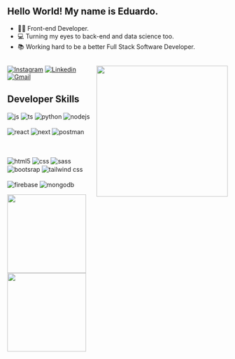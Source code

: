 ## Hello World! My name is Eduardo.

- 👨‍💻 Front-end Developer.
- 💻 Turning my eyes to back-end and data science too.
- 📚 Working hard to be a better Full Stack Software Developer. 
##

<img align="right" src="https://i.imgur.com/uRYfIQ9.png" width="300"/> 

[![Instagram](https://img.shields.io/badge/Instagram-E4405F?style=for-the-badge&logo=instagram&logoColor=white)](https://www.instagram.com/edmont1/)
[![Linkedin](https://img.shields.io/badge/LinkedIn-0077B5?style=for-the-badge&logo=linkedin&logoColor=white)](https://www.linkedin.com/in/edmont1/)
[![Gmail](https://img.shields.io/badge/Gmail-D14836?style=for-the-badge&logo=gmail&logoColor=white)](mailto://henridudu@gmail.com)


## Developer Skills

<div style="display: inline_block">
  <img align="center" alt="js" src="https://img.shields.io/badge/JavaScript-F7DF1E?style=for-the-badge&logo=javascript&logoColor=black" />
  <img align="center" alt="ts" src="https://img.shields.io/badge/TypeScript-007ACC?style=for-the-badge&logo=typescript&logoColor=white" />
  <img align="center" alt="python" src="https://img.shields.io/badge/Python-14354C?style=for-the-badge&logo=python&logoColor=white" />
  <img align="center" alt="nodejs" src="https://img.shields.io/badge/Node.js-43853D?style=for-the-badge&logo=node.js&logoColor=white" />
  <br/><br/>
  <img align="center" alt="react" src="https://img.shields.io/badge/React-20232A?style=for-the-badge&logo=react&logoColor=61DAFB" />
  <img align="center" alt="next" src="https://img.shields.io/badge/Next-black?style=for-the-badge&logo=next.js&logoColor=white" />
  <img align="center" alt="postman" src="https://img.shields.io/badge/Postman-FF6C37?style=for-the-badge&logo=postman&logoColor=white" />
  
  <br/><br/>
  <img align="center" alt="html5" src="https://img.shields.io/badge/HTML5-E34F26?style=for-the-badge&logo=html5&logoColor=white" />
  <img align="center" alt="css" src="https://img.shields.io/badge/CSS-239120?&style=for-the-badge&logo=css3&logoColor=white" />
  <img align="center" alt="sass" src="https://img.shields.io/badge/Sass-CC6699?style=for-the-badge&logo=sass&logoColor=white" />
  <img align="center" alt="bootsrap" src="https://img.shields.io/badge/Bootstrap-563D7C?style=for-the-badge&logo=bootstrap&logoColor=white" />
  <img align="center" alt="tailwind css" src="https://img.shields.io/badge/Tailwind_CSS-38B2AC?style=for-the-badge&logo=tailwind-css&logoColor=white" />
  <br/><br/>
  <img align="center" alt="firebase" src="https://img.shields.io/badge/firebase-%23039BE5.svg?style=for-the-badge&logo=firebase" />
  <img align="center" alt="mongodb" src="https://img.shields.io/badge/MongoDB-203759?style=for-the-badge&logo=mongodb&logoColor=green" />
</div>

<div>
  <a href="https://github.com/edmont1">
    <img height="180px" src="https://github-readme-stats.vercel.app/api?username=edmont1&show_icons=true&theme=github_dark&count_private=true"/>
    <img height="180px" src="https://github-readme-stats.vercel.app/api/top-langs/?username=edmont1&layout=compact&theme=github_dark"/>
  </a>
</div>
